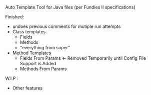 Auto Template Tool for Java files (per Fundies II specifications)

Finished:
- undoes previous comments for mutiple run attempts
- Class templates
	* Fields
	* Methods
	* "everything from super"
- Method Templates
	* Fields From Params <- Removed Temporarily until Config File Support is Added
	* Methods From Params

W.I.P :
- Other features
